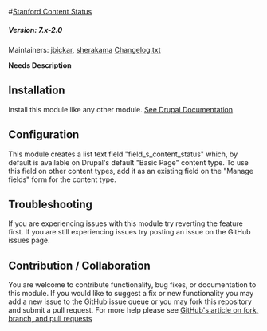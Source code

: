 #[Stanford Content Status](https://github.com/SU-SWS/stanford_content_status)
##### Version: 7.x-2.0

Maintainers: [jbickar](https://github.com/jbickar), [sherakama](https://github.com/sherakama)
[Changelog.txt](CHANGELOG.txt)

**Needs Description**

Installation
---

Install this module like any other module. [See Drupal Documentation](https://drupal.org/documentation/install/modules-themes/modules-7)

Configuration
---

This module creates a list text field "field_s_content_status" which, by default is available on Drupal's default "Basic Page" content type. To use this field on other content types, add it as an existing field on the "Manage fields" form for the content type. 


Troubleshooting
---

If you are experiencing issues with this module try reverting the feature first. If you are still experiencing issues try posting an issue on the GitHub issues page.

Contribution / Collaboration
---

You are welcome to contribute functionality, bug fixes, or documentation to this module. If you would like to suggest a fix or new functionality you may add a new issue to the GitHub issue queue or you may fork this repository and submit a pull request. For more help please see [GitHub's article on fork, branch, and pull requests](https://help.github.com/articles/using-pull-requests)
